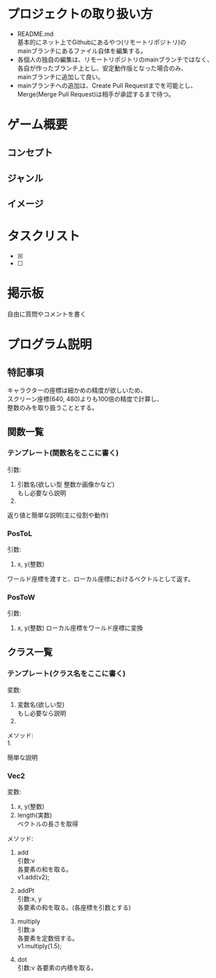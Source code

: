 # プロジェクトの取り扱い方
- README.md  
基本的にネット上でGithubにあるやつ(リモートリポジトリ)の  
mainブランチにあるファイル自体を編集する。  
- 各個人の独自の編集は、リモートリポジトリのmainブランチではなく、  
各自が作ったブランチ上とし、安定動作版となった場合のみ、  
mainブランチに追加して良い。
- mainブランチへの追加は、Create Pull Requestまでを可能とし、  
Merge(Merge Pull Request)は相手が承認するまで待つ。

# ゲーム概要  
## コンセプト
## ジャンル
## イメージ


# タスクリスト
- [x]  
- [ ]  

# 掲示板
自由に質問やコメントを書く

# プログラム説明
## 特記事項
キャラクターの座標は細かめの精度が欲しいため、  
スクリーン座標(640, 480)よりも100倍の精度で計算し、  
整数のみを取り扱うこととする。

## 関数一覧
### テンプレート(関数名をここに書く)
引数:
1. 引数名(欲しい型 整数か画像かなど)  
もし必要なら説明
2.  

返り値と簡単な説明(主に役割や動作)

### PosToL
引数:  
1. x, y(整数)

ワールド座標を渡すと、ローカル座標におけるベクトルとして返す。

### PosToW
引数:  
1. x, y(整数)
ローカル座標をワールド座標に変換


## クラス一覧
### テンプレート(クラス名をここに書く)
変数:
1. 変数名(欲しい型)  
もし必要なら説明
2.  

メソッド:  
1. 

簡単な説明

### Vec2
変数:
1. x, y(整数)
2. length(実数)  
ベクトルの長さを取得

メソッド:
1. add  
引数:v  
各要素の和を取る。  
v1.add(v2);

2. addPt  
引数:x, y  
各要素の和を取る。(各座標を引数とする)  

3. multiply  
引数:a   
各要素を定数倍する。  
v1.multiply(1.5);

4. dot  
引数:v
各要素の内積を取る。  
